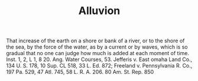 ---
title: Alluvion
letter: A
permalink: "/definitions/bld-alluvion.html"
body: That increase of the earth on a shore or bank of a river, or to the shore of
  the sea, by the force of the water, as by a current or by waves, which is so gradual
  that no one can judge how much is added at each moment of time. Inst. 1, 2, L 1,
  8 20. Ang. Water Courses, 53. Jefferis v. East omaha Land Co., 134 U. S. 178, 10
  Sup. CL 518, 33 L. Ed. 872; Freeland v. Pennsylvania R. Co., 197 Pa. 529, 47 Atl.
  745, 58 L. R. A. 206. 80 Am. St. Rep. 850
published_at: '2018-07-07'
source: Black's Law Dictionary 2nd Ed (1910)
layout: post
---